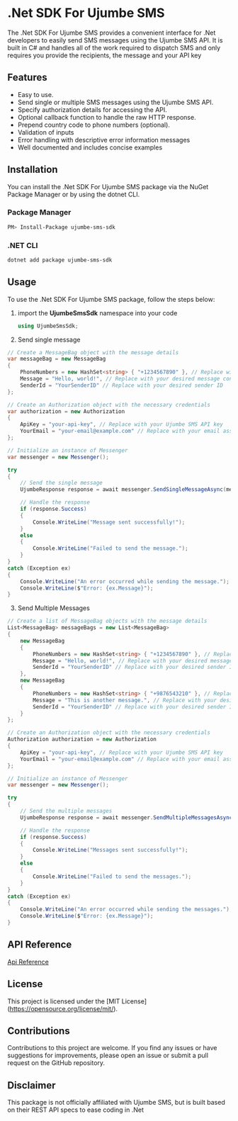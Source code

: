 # .Net SDK For Ujumbe SMS

The .Net SDK For Ujumbe SMS provides a convenient interface for .Net developers to easily send SMS messages using the Ujumbe SMS API. It is built in C# and handles all of the work required to dispatch SMS and only requires you provide the recipients, the message and your API key

## Features

- Easy to use.
- Send single or multiple SMS messages using the Ujumbe SMS API.
- Specify authorization details for accessing the API.
- Optional callback function to handle the raw HTTP response.
- Prepend country code to phone numbers (optional).
- Validation of inputs
- Error handling with descriptive error information messages
- Well documented and includes concise examples

## Installation

You can install the .Net SDK For Ujumbe SMS package via the NuGet Package Manager or by using the dotnet CLI.

### Package Manager

```bash
PM> Install-Package ujumbe-sms-sdk
```

### .NET CLI

```bash
dotnet add package ujumbe-sms-sdk
```

## Usage

To use the .Net SDK For Ujumbe SMS package, follow the steps below:

1. import the **UjumbeSmsSdk** namespace into your code

   ```csharp
   using UjumbeSmsSdk;
   ```

2. Send single message

```csharp
// Create a MessageBag object with the message details
var messageBag = new MessageBag
{
    PhoneNumbers = new HashSet<string> { "+1234567890" }, // Replace with the recipient's phone number(s)
    Message = "Hello, world!", // Replace with your desired message content
    SenderId = "YourSenderID" // Replace with your desired sender ID
};

// Create an Authorization object with the necessary credentials
var authorization = new Authorization
{
    ApiKey = "your-api-key", // Replace with your Ujumbe SMS API key
    YourEmail = "your-email@example.com" // Replace with your email associated with the API key
};

// Initialize an instance of Messenger
var messenger = new Messenger();

try
{
    // Send the single message
    UjumbeResponse response = await messenger.SendSingleMessageAsync(messageBag, authorization);

    // Handle the response
    if (response.Success)
    {
        Console.WriteLine("Message sent successfully!");
    }
    else
    {
        Console.WriteLine("Failed to send the message.");
    }
}
catch (Exception ex)
{
    Console.WriteLine("An error occurred while sending the message.");
    Console.WriteLine($"Error: {ex.Message}");
}

```

3. Send Multiple Messages

```csharp
// Create a list of MessageBag objects with the message details
List<MessageBag> messageBags = new List<MessageBag>
{
    new MessageBag
    {
        PhoneNumbers = new HashSet<string> { "+1234567890" }, // Replace with the recipient's phone number(s)
        Message = "Hello, world!", // Replace with your desired message content
        SenderId = "YourSenderID" // Replace with your desired sender ID
    },
    new MessageBag
    {
        PhoneNumbers = new HashSet<string> { "+9876543210" }, // Replace with the recipient's phone number(s)
        Message = "This is another message.", // Replace with your desired message content
        SenderId = "YourSenderID" // Replace with your desired sender ID
    }
};

// Create an Authorization object with the necessary credentials
Authorization authorization = new Authorization
{
    ApiKey = "your-api-key", // Replace with your Ujumbe SMS API key
    YourEmail = "your-email@example.com" // Replace with your email associated with the API key
};

// Initialize an instance of Messenger
var messenger = new Messenger();

try
{
    // Send the multiple messages
    UjumbeResponse response = await messenger.SendMultipleMessagesAsync(messageBags, authorization);

    // Handle the response
    if (response.Success)
    {
        Console.WriteLine("Messages sent successfully!");
    }
    else
    {
        Console.WriteLine("Failed to send the messages.");
    }
}
catch (Exception ex)
{
    Console.WriteLine("An error occurred while sending the messages.");
    Console.WriteLine($"Error: {ex.Message}");
}
```

## API Reference

[Api Reference](https://github.com/nyingimaina/ujumbe-sms-sdk/blob/master/docs/index.md)

## License

This project is licensed under the [MIT License] (https://opensource.org/license/mit/).

## Contributions

Contributions to this project are welcome. If you find any issues or have suggestions for improvements, please open an issue or submit a pull request on the GitHub repository.

## Disclaimer

This package is not officially affiliated with Ujumbe SMS, but is built based on their REST API specs to ease coding in .Net
